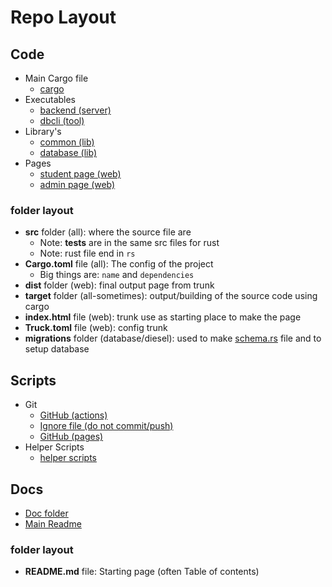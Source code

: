 # Repo Layout

## Code

- Main Cargo file
    - [cargo](../Cargo.toml)
- Executables
    - [backend (server)](../backend)
    - [dbcli (tool)](../dbcli)
- Library's
    - [common (lib)](../common)
    - [database (lib)](../database)
- Pages
    - [student page (web)](../studentpage)
    - [admin page (web)](../adminpage)

### folder layout

- **src** folder (all): where the source file are
  - Note: **tests** are in the same src files for rust
  - Note: rust file end in `rs`
- **Cargo.toml** file (all): The config of the project
  - Big things are: `name` and `dependencies`
- **dist** folder (web): final output page from trunk
- **target** folder (all-sometimes): output/building of the source code using cargo
- **index.html** file (web): trunk use as starting place to make the page
- **Truck.toml** file (web): config trunk
- **migrations** folder (database/diesel): used to make [schema.rs](../database/src/repository/schema.rs) file and to setup database

## Scripts

- Git
    - [GitHub (actions)](../.github)
    - [Ignore file (do not commit/push)](../.gitignore)
    - [GitHub (pages)](../_config.yml)
- Helper Scripts
    - [helper scripts](../helper_scripts)

## Docs

- [Doc folder](../Doc)
- [Main Readme](../README.md)

### folder layout

- **README.md** file: Starting page (often Table of contents)